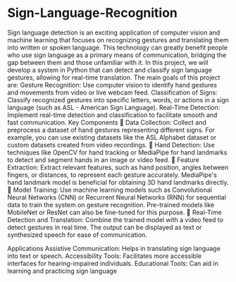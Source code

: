 # Sign-Language-Recognition

Sign language detection is an exciting application of computer vision and machine learning that focuses on recognizing gestures and translating them into written or spoken language. This technology can greatly benefit people who use sign language as a primary means of communication, bridging the gap between them and those unfamiliar with it. In this project, we will develop a system in Python that can detect and classify sign language gestures, allowing for real-time translation.
The main goals of this project are:
Gesture Recognition: Use computer vision to identify hand gestures and movements from video or live webcam feed.
Classification of Signs: Classify recognized gestures into specific letters, words, or actions in a sign language (such as ASL - American Sign Language).
Real-Time Detection: Implement real-time detection and classification to facilitate smooth and fast communication.
Key Components
 Data Collection: Collect and preprocess a dataset of hand gestures representing different signs. For example, you can use existing datasets like the ASL Alphabet dataset or custom datasets created from video recordings.
 Hand Detection: Use techniques like OpenCV for hand tracking or MediaPipe for hand landmarks to detect and segment hands in an image or video feed.
 Feature Extraction: Extract relevant features, such as hand position, angles between fingers, or distances, to represent each gesture accurately. MediaPipe's hand landmark model is beneficial for obtaining 3D hand landmarks directly.
 Model Training: Use machine learning models such as Convolutional Neural Networks (CNN) or Recurrent Neural Networks (RNN) for sequential data to train the system on gesture recognition. Pre-trained models like MobileNet or ResNet can also be fine-tuned for this purpose.
 Real-Time Detection and Translation: Combine the trained model with a video feed to detect gestures in real time. The output can be displayed as text or synthesized speech for ease of communication.

Applications
Assistive Communication: Helps in translating sign language into text or speech.
Accessibility Tools: Facilitates more accessible interfaces for hearing-impaired individuals.
Educational Tools: Can aid in learning and practicing sign language
